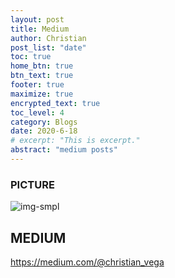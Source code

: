 ```yaml
---
layout: post
title: Medium
author: Christian
post_list: "date"
toc: true
home_btn: true
btn_text: true
footer: true
maximize: true
encrypted_text: true
toc_level: 4
category: Blogs
date: 2020-6-18
# excerpt: "This is excerpt."
abstract: "medium posts"
---
```

### PICTURE
![img-smpl]({{site.url}}{{site.baseurl}}{{site.assets_path}}/img/img-sample.jpg)
## MEDIUM
https://medium.com/@christian_vega



